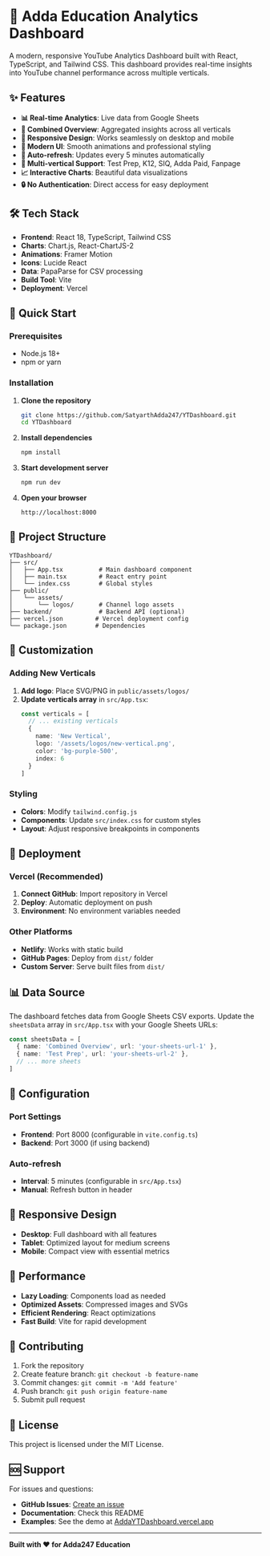 # 🚀 Adda Education Analytics Dashboard

A modern, responsive YouTube Analytics Dashboard built with React, TypeScript, and Tailwind CSS. This dashboard provides real-time insights into YouTube channel performance across multiple verticals.

## ✨ Features

- **📊 Real-time Analytics**: Live data from Google Sheets
- **🎯 Combined Overview**: Aggregated insights across all verticals
- **📱 Responsive Design**: Works seamlessly on desktop and mobile
- **🎨 Modern UI**: Smooth animations and professional styling
- **🔄 Auto-refresh**: Updates every 5 minutes automatically
- **🏢 Multi-vertical Support**: Test Prep, K12, SIQ, Adda Paid, Fanpage
- **📈 Interactive Charts**: Beautiful data visualizations
- **🔒 No Authentication**: Direct access for easy deployment

## 🛠️ Tech Stack

- **Frontend**: React 18, TypeScript, Tailwind CSS
- **Charts**: Chart.js, React-ChartJS-2
- **Animations**: Framer Motion
- **Icons**: Lucide React
- **Data**: PapaParse for CSV processing
- **Build Tool**: Vite
- **Deployment**: Vercel

## 🚀 Quick Start

### Prerequisites
- Node.js 18+ 
- npm or yarn

### Installation

1. **Clone the repository**
   ```bash
   git clone https://github.com/SatyarthAdda247/YTDashboard.git
   cd YTDashboard
   ```

2. **Install dependencies**
   ```bash
   npm install
   ```

3. **Start development server**
   ```bash
   npm run dev
   ```

4. **Open your browser**
   ```
   http://localhost:8000
   ```

## 📁 Project Structure

```
YTDashboard/
├── src/
│   ├── App.tsx          # Main dashboard component
│   ├── main.tsx         # React entry point
│   └── index.css        # Global styles
├── public/
│   └── assets/
│       └── logos/       # Channel logo assets
├── backend/             # Backend API (optional)
├── vercel.json         # Vercel deployment config
└── package.json        # Dependencies
```

## 🎨 Customization

### Adding New Verticals

1. **Add logo**: Place SVG/PNG in `public/assets/logos/`
2. **Update verticals array** in `src/App.tsx`:
   ```typescript
   const verticals = [
     // ... existing verticals
     {
       name: 'New Vertical',
       logo: '/assets/logos/new-vertical.png',
       color: 'bg-purple-500',
       index: 6
     }
   ]
   ```

### Styling

- **Colors**: Modify `tailwind.config.js`
- **Components**: Update `src/index.css` for custom styles
- **Layout**: Adjust responsive breakpoints in components

## 🚀 Deployment

### Vercel (Recommended)

1. **Connect GitHub**: Import repository in Vercel
2. **Deploy**: Automatic deployment on push
3. **Environment**: No environment variables needed

### Other Platforms

- **Netlify**: Works with static build
- **GitHub Pages**: Deploy from `dist/` folder
- **Custom Server**: Serve built files from `dist/`

## 📊 Data Source

The dashboard fetches data from Google Sheets CSV exports. Update the `sheetsData` array in `src/App.tsx` with your Google Sheets URLs:

```typescript
const sheetsData = [
  { name: 'Combined Overview', url: 'your-sheets-url-1' },
  { name: 'Test Prep', url: 'your-sheets-url-2' },
  // ... more sheets
]
```

## 🔧 Configuration

### Port Settings
- **Frontend**: Port 8000 (configurable in `vite.config.ts`)
- **Backend**: Port 3000 (if using backend)

### Auto-refresh
- **Interval**: 5 minutes (configurable in `src/App.tsx`)
- **Manual**: Refresh button in header

## 📱 Responsive Design

- **Desktop**: Full dashboard with all features
- **Tablet**: Optimized layout for medium screens
- **Mobile**: Compact view with essential metrics

## 🎯 Performance

- **Lazy Loading**: Components load as needed
- **Optimized Assets**: Compressed images and SVGs
- **Efficient Rendering**: React optimizations
- **Fast Build**: Vite for rapid development

## 🤝 Contributing

1. Fork the repository
2. Create feature branch: `git checkout -b feature-name`
3. Commit changes: `git commit -m 'Add feature'`
4. Push branch: `git push origin feature-name`
5. Submit pull request

## 📄 License

This project is licensed under the MIT License.

## 🆘 Support

For issues and questions:
- **GitHub Issues**: [Create an issue](https://github.com/SatyarthAdda247/YTDashboard/issues)
- **Documentation**: Check this README
- **Examples**: See the demo at [AddaYTDashboard.vercel.app](https://AddaYTDashboard.vercel.app)

---

**Built with ❤️ for Adda247 Education**
